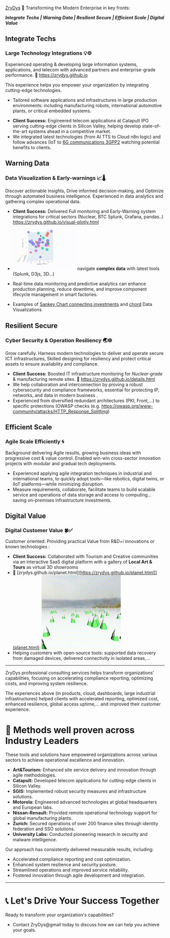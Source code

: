  [ZryDys](https://zrydys.github.io) 🚀 Transforming the Modern Enterprise in key fronts: 

   ***Integrate Techs  |  Warning Data  |  Resilient Secure  |  Efficient Scale  |  Digital Value***
   
## Integrate Techs

### Large Technology Integrations 💡⚙️

Experienced operating & developing large information systems, applications, and telecom with advanced partners and enterprise-grade performance.  🔗 https://zrydys.github.io  

This experience helps you empower your organization by integrating cutting-edge technologies.

* Tailored software applications and infrastructures in large production environments: including  manufacturing robots, international automotive plants, or critical embedded systems.
- **Client Success:** Engineered telecom applications at Catapult IPO serving cutting-edge clients in Silicon Valley, helping develop state-of-the-art systems ahead in a competitive market.
- We integrated latest technologies (from AI TTS to Cloud n8n logic) and follow advances (IoT to [6G communications 3GPP2](https://zrydys.github.io/planet.html?q=https://i.ytimg.com/vi/O6AVpA5GTxA/hq720.jpg) watching potential benefits to clients.


## Warning Data 


### Data Visualization & Early-warnings 📈🌡

Discover actionable insights, Drive informed decision-making, and Optimize through automated business intelligence. Experienced in data analytics and gathering complex operational data.  
- **Client Success:** Delivered Full monitoring and Early-Warning system integrations for critical sectors (Nuclear, BTC Splunk, Grafana, pandas..)  https://zrydys.github.io/visual-plotly.html  

-  [![](anim/bi.gif)](visual-plotly.html) navigate **complex data** with latest tools (Splunk, D3js, 3D...)
 - Real-time data monitoring and predictive analytics can enhance production planning, reduce downtime, and improve component lifecycle management in smart factories.  
 - Examples of [Sankey Chart connecting investments](https://zrydys.github.io/adapt.html) and [chord](https://zrydys.github.io/chord.html) Data Visualizations 


## Resilient Secure

### Cyber Security & Operation Resiliency 🌏🌐

Grow carefully. Harness modern technologies to deliver and operate secure ICT infrastructures, Skilled designing for resiliency and protect critical assets to ensure availability and compliance.

- **Client Success:** Boosted IT infrastructure monitoring for _Nuclear-grade_ & manufacturing remote sites. 🔗 https://zrydys.github.io/details.html  
- We help collaboration and interconnection by proving a robust cybersecurity and compliance frameworks, essential for protecting IP, networks, and data in modern business .  
- Experienced from diversified redundant architectures (PKI, Front,...) to specific protections (OWASP checks (e.g. https://owasp.org/www-community/attacks/HTTP_Response_Splitting) 

## Efficient Scale

### Agile Scale Efficiently 🌀 

Background delivering Agile results, growing business ideas with progressive cost & value control. Enabled win-win cross-sector innovation projects with modular and gradual tech deployments.  

- Experienced applying agile integration techniques in industrial and international teams, to quickly adopt tools—like robotics, digital twins, or IIoT platforms—while minimizing disruption. 
- Measure requirements, collaborate, facilitate teams to build scalable service and operations of data storage and access to computing... saving on-premises infrastructure investments.  

## Digital Value

### Digital Customer Value 🍀✅

Customer oriented: Providing practical Value from R&D+i innovations or known technologies :   
 
- **Client Success:** Collaborated with Tourism and Creative communities via an interactive SaaS digital platform with a gallery of **Local Art & Tours** as virtual 3D showrooms
- 🔗 [zrydys.github.io/planet.html](https://zrydys.github.io/planet.html]](planet.html): ![](anim/forest.gif)
- Helping customers with open-source tools: supported data recovery from damaged devices, delivered connectivity in isolated areas,...



---
ZryDys professional consulting services helps transform organizations' capabilities, focusing on accelerating compliance reporting, optimizing costs, and improving system resilience.  

 
The experiences above (in products, cloud, dashboards, large industrial infrastructures) helped clients with accelerated reporting, optimized cost, enhanced resilience, global access uptime,... and improved their customer experience.  


# 🏢 **Methods well proven across Industry Leaders**

These tools and solutions have empowered organizations across various sectors to achieve operational excellence and innovation.

- **Art&Tourism:** Enhanced site service delivery and innovation through agile methodologies.
- **Catapult:** Developed telecom applications for cutting-edge clients in Silicon Valley.
- **SGIS:** Implemented robust security measures and infrastructure solutions.
- **Motorola:** Engineered advanced technologies at global headquarters and European labs.
- **Nissan-Renault:** Provided remote operational technology support for global manufacturing plants.
- **Zurich:** Secured operations of over 200 finance sites through identity federation and SSO solutions.
- **University Labs:** Conducted pioneering research in security and malware intelligence. 
 
Our approach has consistently delivered measurable results, including:

- Accelerated compliance reporting and cost optimization.
- Enhanced system resilience and security posture.
- Streamlined operations and improved service reliability.
- Fostered innovation through agile development and integration. 

---

# 📞 **Let's Drive Your Success Together**

Ready to transform your organization's capabilities? 

- Contact ZryDys@gmail today to discuss how we can help you achieve your goals.
 
